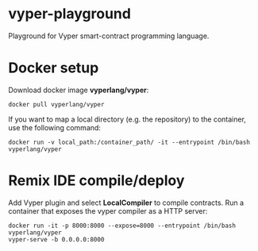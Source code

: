 # vyper-playground
Playground for Vyper smart-contract programming language.

# Docker setup
Download docker image **vyperlang/vyper**:
```
docker pull vyperlang/vyper
```
If you want to map a local directory (e.g. the repository) to the container, use the following command:
```
docker run -v local_path:/container_path/ -it --entrypoint /bin/bash vyperlang/vyper
```
# Remix IDE compile/deploy
Add Vyper plugin and select **LocalCompiler** to compile contracts.
Run a container that exposes the vyper compiler as a HTTP server:
```
docker run -it -p 8000:8000 --expose=8000 --entrypoint /bin/bash vyperlang/vyper 
vyper-serve -b 0.0.0.0:8000
```
